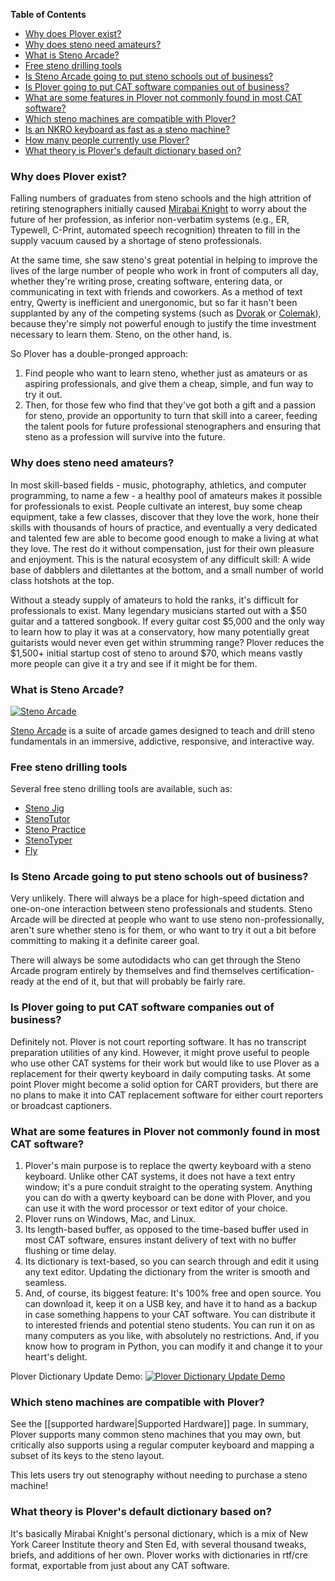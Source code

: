 **Table of Contents**

- [Why does Plover exist?](#why-does-plover-exist)
- [Why does steno need amateurs?](#why-does-steno-need-amateurs)
- [What is Steno Arcade?](#what-is-steno-arcade)
- [Free steno drilling tools](#free-steno-drilling-tools)
- [Is Steno Arcade going to put steno schools out of business?](#is-steno-arcade-going-to-put-steno-schools-out-of-business)
- [Is Plover going to put CAT software companies out of business?](#is-plover-going-to-put-cat-software-companies-out-of-business)
- [What are some features in Plover not commonly found in most CAT software?](#what-are-some-features-in-plover-not-commonly-found-in-most-cat-software)
- [Which steno machines are compatible with Plover?](#which-steno-machines-are-compatible-with-plover)
- [Is an NKRO keyboard as fast as a steno machine?](#is-an-nkro-keyboard-as-fast-as-a-steno-machine)
- [How many people currently use Plover?](#how-many-people-currently-use-plover)
- [What theory is Plover's default dictionary based on?](#what-theory-is-plovers-default-dictionary-based-on)

### Why does Plover exist?

Falling numbers of graduates from steno schools and the high attrition of retiring stenographers initially caused [Mirabai Knight](http://StenoKnight.com) to worry about the future of her profession, as inferior non-verbatim systems (e.g., ER,
Typewell, C-Print, automated speech recognition) threaten to fill in the supply vacuum caused by a shortage of steno professionals. 

At the same time, she saw steno's great potential in helping to improve the lives of the large number of people who work in front of computers all day, whether they're writing prose, creating software, entering data, or communicating in text with friends and coworkers.  As a method of text entry, Qwerty is inefficient and unergonomic, but so far it hasn't been supplanted by any of the competing systems (such as [Dvorak](http://en.wikipedia.org/wiki/Dvorak_Simplified_Keyboard) or [Colemak](http://en.wikipedia.org/wiki/Keyboard_layout#Colemak)), because they're simply not powerful enough to justify the time investment necessary to learn them. Steno, on the other hand, is. 

So Plover has a double-pronged approach: 

1. Find people who want to learn steno, whether just as amateurs or as aspiring professionals, and give them a cheap, simple, and fun way to try it out. 
1. Then, for those few who find that they've got both a gift and a passion for steno, provide an opportunity to turn that skill into a career, feeding the talent pools for future professional stenographers and ensuring that steno as a profession will survive into the future.

### Why does steno need amateurs?

In most skill-based fields - music, photography, athletics, and computer programming, to name a few - a healthy pool of amateurs makes it possible for professionals to exist. People cultivate an interest, buy some cheap equipment, take a few classes, discover that they love the work, hone their skills with thousands of hours of practice, and eventually a very dedicated and talented few are able to become good enough to make a living at what they love. The rest do it without compensation, just for their own pleasure and enjoyment. This is the natural ecosystem of any difficult skill: A wide base of dabblers and dilettantes at the bottom, and a small number of world class hotshots at the top. 

Without a steady supply of amateurs to hold the ranks, it's difficult for professionals to exist. Many legendary musicians started out with a $50 guitar and a tattered songbook. If every guitar cost $5,000 and the only way to learn how to play it was at a conservatory, how many potentially great guitarists would never even get within strumming range? Plover reduces the $1,500+ initial startup cost of steno to around $70, which means vastly more people can give it a try and see if it might be for them.

### What is Steno Arcade?

[![Steno Arcade](http://cdn.akamai.steamstatic.com/steam/apps/256661129/movie.293x165.jpg?t=1456810705)](http://store.steampowered.com/app/449000/)

[Steno Arcade](http://store.steampowered.com/app/449000/) is a suite of arcade games designed to teach and drill steno fundamentals in an immersive, addictive, responsive, and interactive way. 
 
### Free steno drilling tools

Several free steno drilling tools are available, such as:

* [Steno Jig](https://joshuagrams.github.io/steno-jig/)
* [StenoTutor](https://github.com/caru/StenoTutor)
* [Steno Practice](http://www.chiark.greenend.org.uk/~tthurman/practice.html)
* [StenoTyper](http://stenoknight.com/plover/stenotyper/test3.html)
* [Fly](https://launchpad.net/flyploverfly)

### Is Steno Arcade going to put steno schools out of business?

Very unlikely. There will always be a place for high-speed dictation and one-on-one interaction between steno professionals and students. Steno Arcade will be directed at people who want to use steno non-professionally, aren't sure whether steno is for them, or who want to try it out a bit before committing to making it a definite career goal. 

There will always be some autodidacts who can get through the Steno Arcade program entirely by themselves and find themselves certification-ready at the end of it, but that will probably be fairly rare.

### Is Plover going to put CAT software companies out of business?

Definitely not. Plover is not court reporting software. It has no transcript preparation utilities of any kind. However, it might prove useful to people who use other CAT systems for their work but would like to use Plover as a replacement for their qwerty keyboard in daily computing tasks. At some point Plover might become a solid option for CART providers, but there are no plans to make it into CAT replacement software for either court reporters or broadcast captioners.

### What are some features in Plover not commonly found in most CAT software?

1. Plover's main purpose is to replace the qwerty keyboard with a steno keyboard. Unlike other CAT systems, it does not have a text entry window; it's a pure conduit straight to the operating system. Anything you can do with a qwerty keyboard can be done with Plover, and you can use it with the word processor or text editor of your choice. 
1. Plover runs on Windows, Mac, and Linux. 
1. Its length-based buffer, as opposed to the time-based buffer used in most CAT software, ensures instant
delivery of text with no buffer flushing or time delay. 
1. Its dictionary is text-based, so you can search through and edit it using any text editor. Updating the dictionary from the writer is smooth and seamless.
1. And, of course, its biggest feature: It's 100% free and open source. You can download it, keep it on a USB key, and have it to hand as a backup in case something happens to your CAT software. You can distribute it to interested friends and potential steno students. You can run it on as many computers as you like, with absolutely no restrictions. And, if you
know how to program in Python, you can modify it and change it to your heart's delight.

Plover Dictionary Update Demo:
[![Plover Dictionary Update Demo](https://img.youtube.com/vi/eSU5JlVXT1A/0.jpg)](https://www.youtube.com/watch?v=eSU5JlVXT1A)

### Which steno machines are compatible with Plover?

See the [[supported hardware|Supported Hardware]] page. In summary, Plover supports many common steno machines that you may own, but critically also supports using a regular computer keyboard and mapping a subset of its keys to the steno layout. 

This lets users try out stenography without needing to purchase a steno machine!

### What theory is Plover's default dictionary based on?

It's basically Mirabai Knight's personal dictionary, which is a mix of New York Career Institute theory and Sten Ed, with several thousand tweaks, briefs, and additions of her own. Plover works with dictionaries in rtf/cre format, exportable from just about any CAT software.